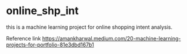 # online_shp_int
this is a machine learning project for online shopping intent analysis. 

Reference link https://amankharwal.medium.com/20-machine-learning-projects-for-portfolio-81e3dbd167b1


